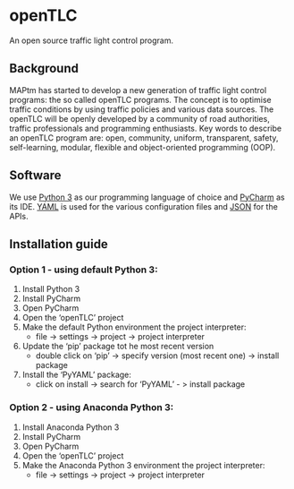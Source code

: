 # openTLC
An open source traffic light control program.

## Background
MAPtm has started to develop a new generation of traffic light control programs: the so called openTLC programs. The concept is to optimise traffic conditions by using traffic policies and various data sources. The openTLC will be openly developed by a community of road authorities, traffic professionals and programming enthusiasts. Key words to describe an openTLC program are: open, community, uniform, transparent, safety, self-learning, modular, flexible and object-oriented programming (OOP).

## Software
We use [Python 3](https://www.python.org/) as our programming language of choice and 
[PyCharm](https://www.jetbrains.com/pycharm/) as its IDE. [YAML](http://www.yaml.org/start.html) is used for the 
various configuration files and [JSON](http://www.json.org/) for the APIs.

## Installation guide 
### Option 1 - using default Python 3:
1. Install Python 3
2. Install PyCharm
3. Open PyCharm
4. Open the ‘openTLC’ project
5. Make the default Python environment the project interpreter:
   * file -> settings -> project -> project interpreter
6. Update the ‘pip’ package tot he most recent version
   * double click on ‘pip’ -> specify version (most recent one) -> install package
7. Install the ‘PyYAML’ package:
   * click on install -> search for ‘PyYAML’ - > install package

### Option 2 - using Anaconda Python 3:
1. Install Anaconda Python 3
2. Install PyCharm
3. Open PyCharm
4. Open the ‘openTLC’ project
5. Make the Anaconda Python 3 environment the project interpreter:
   * file -> settings -> project -> project interpreter
